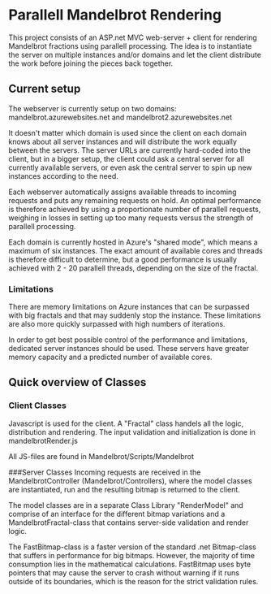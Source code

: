 # Parallell Mandelbrot Rendering
This project consists of an ASP.net MVC web-server + client for rendering Mandelbrot fractions using parallell
processing. The idea is to instantiate the server on multiple instances and/or domains and let the client distribute the
work before joining the pieces back together.

## Current setup
The webserver is currently setup on two domains: mandelbrot.azurewebsites.net and mandelbrot2.azurewebsites.net

It doesn't matter which domain is used since the client on each domain knows about all server instances and
will distribute the work equally between the servers. The server URLs are currently hard-coded into the client,
but in a bigger setup, the client could ask a central server for all currently available servers, 
or even ask the central server to spin up new instances according to the need.

Each webserver automatically assigns available threads to incoming requests and puts any remaining requests on hold.
An optimal performance is therefore achieved by using a proportionate number of parallell requests, weighing in
losses in setting up too many requests versus the strength of parallell processing.

Each domain is currently hosted in Azure's "shared mode", which means a maximum of six instances. The exact amount of available 
cores and threads is therefore difficult to determine, but a good performance is usually achieved with 2 - 20 parallell threads, 
depending on the size of the fractal.

### Limitations
There are memory limitations on Azure instances that can be surpassed with big fractals and that may suddenly stop the instance.
These limitations are also more quickly surpassed with high numbers of iterations.

In order to get best possible control of the performance and limitations, dedicated server instances should be used.
These servers have greater memory capacity and a predicted number of available cores.

## Quick overview of Classes
### Client Classes
Javascript is used for the client. A "Fractal" class handels all the logic, distribution and rendering. The input validation
and initialization is done in mandelbrotRender.js

All JS-files are found in Mandelbrot/Scripts/Mandelbrot

###Server Classes
Incoming requests are received in the MandelbrotController (Mandelbrot/Controllers), where the model classes are 
instantiated, run and the resulting bitmap is returned to the client.

The model classes are in a separate Class Library "RenderModel" and comprise of an interface for the different bitmap variations 
and a MandelbrotFractal-class that contains server-side validation and render logic.

The FastBitmap-class is a faster version of the standard .net Bitmap-class that suffers in performance for big bitmaps.
However, the majority of time consumption lies in the mathematical calculations. FastBitmap uses byte pointers that may
cause the server to crash without warning if it runs outside of its boundaries, which is the reason for the strict validation
rules.